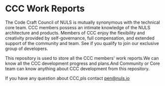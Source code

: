 # CCC Work Reports

The Code Craft Council of NULS is mutually synonymous with the technical core team. CCC members possess an intimate knowledge of the NULS architecture and products. Members of CCC enjoy the flexibility and creativity provided by self-governance, full compensation, and extended support of the community and team. See if you qualify to join our exclusive group of developers.

This repository is used to store all the CCC members' work reports.We can know all the CCC development progress and plans.And Community or Core team can know anything about CCC development from this repository.

If you have any question about CCC,pls contact pen@nuls.io